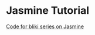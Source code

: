 # Jasmine Tutorial

[Code for bliki series on Jasmine][bliki-entry]

[bliki-entry]: http://pongit.be/npm/javascript-testing-jasmine-getting-started/
